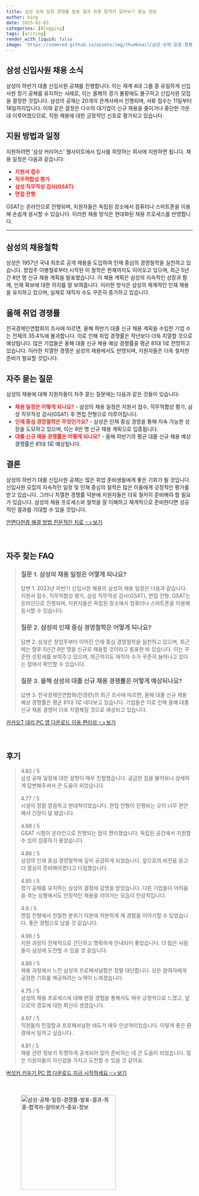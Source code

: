```yaml
---
title: 삼성 공채 일정 경쟁률 발표 결과 최종 합격자 알아보기 중요 정보
author: bing
date: 2025-02-03
categories: [Blogging]
tags: [writing]
render_with_liquid: false
image: 'https://somered.github.io/assets/img/thumbnail/삼성-공채-일정-경쟁률-발표-결과-최종-합격자-알아보기-중요-정보.webp'
---
```



<h2 id='삼성_신입사원_채용_소식'>삼성 신입사원 채용 소식</h2>

<p>삼성이 하반기 대졸 신입사원 공채를 진행합니다. 이는 재계 4대 그룹 중 유일하게 신입사원 정기 공채를 유지하는 사례로, 이는 올해의 경기 불황에도 불구하고 신입사원 모집을 결정한 것입니다. 삼성의 공채는 20개의 관계사에서 진행되며, 서류 접수는 11일부터 18일까지입니다. 이와 같은 결정은 다수의 대기업이 신규 채용을 줄이거나 중단한 가운데 이루어졌으므로, 직원 채용에 대한 긍정적인 신호로 평가되고 있습니다.</p>

<h2 id='지원_방법과_일정'>지원 방법과 일정</h2>

<p>지원하려면 '삼성 커리어스' 웹사이트에서 입사를 희망하는 회사에 지원하면 됩니다. 채용 일정은 다음과 같습니다:</p>

<ul>
    <li><b><span style="color: #ee2323;">지원서 접수</span></b></li>
    <li><b><span style="color: #ee2323;">직무적합성 평가</span></b></li>
    <li><b><span style="color: #ee2323;">삼성 직무적성 검사(GSAT)</span></b></li>
    <li><b><span style="color: #ee2323;">면접 전형</span></b></li>
</ul>

<p>GSAT는 온라인으로 진행되며, 지원자들은 독립된 장소에서 컴퓨터나 스마트폰을 이용해 손쉽게 응시할 수 있습니다. 이러한 채용 방식은 현대화된 채용 프로세스를 반영합니다.</p>

<hr />

<h2 id='채용철학'>삼성의 채용철학</h2>

<p>삼성은 1957년 국내 최초로 공개 채용을 도입하여 인재 중심의 경영철학을 실천하고 있습니다. 창업주 이병철로부터 시작된 이 철학은 현재까지도 이어오고 있으며, 최근 5년간 8만 명 신규 채용 계획을 발표했습니다. 이 채용 계획은 삼성의 지속적인 성장과 함께, 인재 확보에 대한 의지를 잘 보여줍니다. 이러한 방식은 삼성의 체계적인 인재 채용을 유지하고 있으며, 실제로 재직자 수도 꾸준히 증가하고 있습니다.</p>

<h2 id='취업_경쟁률'>올해 취업 경쟁률</h2>

<p>전국경제인연합회의 조사에 따르면, 올해 하반기 대졸 신규 채용 계획을 수립한 기업 수는 전체의 35.4%에 불과합니다. 이로 인해 취업 경쟁률은 작년보다 더욱 치열할 것으로 예상됩니다. 많은 기업들은 올해 대졸 신규 채용 예상 경쟁률을 평균 81대 1로 전망하고 있습니다. 이러한 치열한 경쟁은 삼성의 채용에서도 반영되며, 지원자들은 더욱 철저한 준비가 필요할 것입니다.</p>

<h2 id='자주_묻는_질문'>자주 묻는 질문</h2>

<p>삼성의 채용에 대해 지원자들이 자주 묻는 질문에는 다음과 같은 것들이 있습니다:</p>

<ul>
    <li><b><span style="color: #ee2323;">채용 일정은 어떻게 되나요?</span></b> - 삼성의 채용 일정은 지원서 접수, 직무적합성 평가, 삼성 직무적성 검사(GSAT) 후 면접 전형으로 이루어집니다.</li>
    <li><b><span style="color: #ee2323;">인재 중심 경영철학은 무엇인가요?</span></b> - 삼성은 인재 중심 경영을 통해 지속 가능한 성장을 도모하고 있으며, 이는 8만 명 신규 채용 계획으로 입증됩니다.</li>
    <li><b><span style="color: #ee2323;">대졸 신규 채용 경쟁률은 어떻게 되나요?</span></b> - 올해 하반기의 평균 대졸 신규 채용 예상 경쟁률은 81대 1로 예상됩니다.</li>
</ul>

<h2 id='결론'>결론</h2>

<p>삼성의 하반기 대졸 신입사원 공채는 많은 취업 준비생들에게 좋은 기회가 될 것입니다. 신입사원 모집의 지속적인 일정 및 인재 중심의 철학은 많은 이들에게 긍정적인 평가를 받고 있습니다. 그러나 치열한 경쟁률 덕분에 지원자들은 더욱 철저히 준비해야 할 필요가 있습니다. 삼성의 채용 프로세스와 철학을 잘 이해하고 체계적으로 준비한다면 성공적인 결과를 기대할 수 있을 것입니다.</p>


<p><a class="click-button" title="안면다한증 해결 방법 전문적인 치료" href="https://somered.github.io/posts/%EC%95%88%EB%A9%B4%EB%8B%A4%ED%95%9C%EC%A6%9D-%ED%95%B4%EA%B2%B0-%EB%B0%A9%EB%B2%95-%EC%A0%84%EB%AC%B8%EC%A0%81%EC%9D%B8-%EC%B9%98%EB%A3%8C/" rel="dofollow">안면다한증 해결 방법 전문적인 치료 👈 보기</a></p><br>
<h2 id='자주_찾는_FAQ'>자주 찾는 FAQ</h2>
<div itemscope="" itemtype="https://schema.org/FAQPage"> 
<blockquote> 
<div itemscope="" itemprop="mainEntity" itemtype="https://schema.org/Question"> 
<h3 itemprop="name">질문 1. 삼성의 채용 일정은 어떻게 되나요?</h3> 
<div itemscope="" itemprop="acceptedAnswer" itemtype="https://schema.org/Answer"> 
<span itemprop="text"> 
<p>답변 1. 2023년 하반기 신입사원 채용의 삼성의 채용 일정은 다음과 같습니다: 지원서 접수, 직무적합성 평가, 삼성 직무적성 검사(GSAT), 면접 전형. GSAT는 온라인으로 진행되며, 지원자들은 독립된 장소에서 컴퓨터나 스마트폰을 이용해 응시할 수 있습니다.</p> 
</span> 
</div> 
</div> 

<div itemscope="" itemprop="mainEntity" itemtype="https://schema.org/Question"> 
<h3 itemprop="name">질문 2. 삼성의 인재 중심 경영철학은 어떻게 되나요?</h3> 
<div itemscope="" itemprop="acceptedAnswer" itemtype="https://schema.org/Answer"> 
<span itemprop="text"> 
<p>답변 2. 삼성은 창업주부터 이어진 인재 중심 경영철학을 실천하고 있으며, 최근에는 향후 5년간 8만 명을 신규로 채용할 것이라고 발표한 바 있습니다. 이는 꾸준한 성장세를 보여주고 있으며, 최근까지도 재직자 수가 꾸준히 늘어나고 있다는 점에서 확인할 수 있습니다.</p> 
</span> 
</div> 
</div> 

<div itemscope="" itemprop="mainEntity" itemtype="https://schema.org/Question"> 
<h3 itemprop="name">질문 3. 올해 삼성의 대졸 신규 채용 경쟁률은 어떻게 예상되나요?</h3> 
<div itemscope="" itemprop="acceptedAnswer" itemtype="https://schema.org/Answer"> 
<span itemprop="text"> 
<p>답변 3. 전국경제인연합회(전경련)의 최근 조사에 따르면, 올해 대졸 신규 채용 예상 경쟁률은 평균 81대 1로 내다보고 있습니다. 기업들은 이로 인해 올해 대졸 신규 채용 경쟁이 더욱 치열해질 것으로 예상되고 있습니다.</p> 
</span> 
</div> 
</div> 

</blockquote> 
</div>
<p><a class="click-button" title="카카오T 대리 PC 앱 다운로드 이용 편리성" href="https://somered.github.io/posts/%EC%B9%B4%EC%B9%B4%EC%98%A4T-%EB%8C%80%EB%A6%AC-PC-%EC%95%B1-%EB%8B%A4%EC%9A%B4%EB%A1%9C%EB%93%9C-%EC%9D%B4%EC%9A%A9-%ED%8E%B8%EB%A6%AC%EC%84%B1/" rel="dofollow">카카오T 대리 PC 앱 다운로드 이용 편리성 👈 보기</a></p><br>
<h2 id='후기'>후기</h2>
<div itemscope itemtype="https://schema.org/Product">
  <blockquote>
  <div itemprop="review" itemscope itemtype="https://schema.org/Review">
      <div itemprop="reviewRating" itemscope itemtype="https://schema.org/Rating"> <span itemprop="ratingValue">4.82</span> / <span itemprop="bestRating">5</span> </div>
      <span itemprop="reviewBody">삼성 공채 일정에 대한 설명이 매우 친절했습니다. 궁금한 점을 물어보니 상세하게 답변해주셔서 큰 도움이 되었습니다.</span>
  </div>
  <br>
  <div itemprop="review" itemscope itemtype="https://schema.org/Review">
      <div itemprop="reviewRating" itemscope itemtype="https://schema.org/Rating"> <span itemprop="ratingValue">4.77</span> / <span itemprop="bestRating">5</span> </div>
      <span itemprop="reviewBody">시설이 정말 깔끔하고 현대적이었습니다. 면접 전형이 진행되는 곳이 너무 편안해서 긴장이 덜 됐습니다.</span>
  </div>
  <br>
  <div itemprop="review" itemscope itemtype="https://schema.org/Review">
      <div itemprop="reviewRating" itemscope itemtype="https://schema.org/Rating"> <span itemprop="ratingValue">4.88</span> / <span itemprop="bestRating">5</span> </div>
      <span itemprop="reviewBody">GSAT 시험이 온라인으로 진행되는 점이 편리했습니다. 독립된 공간에서 지원할 수 있어 집중하기 좋았습니다.</span>
  </div>
  <br>
  <div itemprop="review" itemscope itemtype="https://schema.org/Review">
      <div itemprop="reviewRating" itemscope itemtype="https://schema.org/Rating"> <span itemprop="ratingValue">4.86</span> / <span itemprop="bestRating">5</span> </div>
      <span itemprop="reviewBody">삼성의 인재 중심 경영철학에 깊이 공감하게 되었습니다. 앞으로의 비전을 듣고 더 열심히 준비해야겠다고 다짐했습니다.</span>
  </div>
  <br>
  <div itemprop="review" itemscope itemtype="https://schema.org/Review">
      <div itemprop="reviewRating" itemscope itemtype="https://schema.org/Rating"> <span itemprop="ratingValue">4.85</span> / <span itemprop="bestRating">5</span> </div>
      <span itemprop="reviewBody">정기 공채를 유지하는 삼성의 결정에 감명을 받았습니다. 다른 기업들이 어려움을 겪는 상황에서도 안정적인 채용을 이어가는 모습이 인상적입니다.</span>
  </div>
  <br>
  <div itemprop="review" itemscope itemtype="https://schema.org/Review">
      <div itemprop="reviewRating" itemscope itemtype="https://schema.org/Rating"> <span itemprop="ratingValue">4.9</span> / <span itemprop="bestRating">5</span> </div>
      <span itemprop="reviewBody">면접 전형에서 친절한 분위기 덕분에 차분하게 제 경험을 이야기할 수 있었습니다. 좋은 경험으로 남을 것 같습니다.</span>
  </div>
  <br>
  <div itemprop="review" itemscope itemtype="https://schema.org/Review">
      <div itemprop="reviewRating" itemscope itemtype="https://schema.org/Rating"> <span itemprop="ratingValue">4.96</span> / <span itemprop="bestRating">5</span> </div>
      <span itemprop="reviewBody">지원 과정이 전체적으로 간단하고 명확하게 안내되어 좋았습니다. 더 많은 사람들이 삼성에 도전할 수 있을 것 같습니다.</span>
  </div>
  <br>
  <div itemprop="review" itemscope itemtype="https://schema.org/Review">
      <div itemprop="reviewRating" itemscope itemtype="https://schema.org/Rating"> <span itemprop="ratingValue">4.86</span> / <span itemprop="bestRating">5</span> </div>
      <span itemprop="reviewBody">채용 과정에서 느낀 삼성의 프로페셔널함은 정말 대단합니다. 모든 참여자에게 공정한 기회를 제공하려는 노력이 느껴졌습니다.</span>
  </div>
  <br>
  <div itemprop="review" itemscope itemtype="https://schema.org/Review">
      <div itemprop="reviewRating" itemscope itemtype="https://schema.org/Rating"> <span itemprop="ratingValue">4.75</span> / <span itemprop="bestRating">5</span> </div>
      <span itemprop="reviewBody">삼성의 채용 프로세스에 대해 현장 경험을 통해서도 매우 긍정적으로 느꼈고, 앞으로의 경로에 대한 확신이 생겼습니다.</span>
  </div>
  <br>
  <div itemprop="review" itemscope itemtype="https://schema.org/Review">
      <div itemprop="reviewRating" itemscope itemtype="https://schema.org/Rating"> <span itemprop="ratingValue">4.97</span> / <span itemprop="bestRating">5</span> </div>
      <span itemprop="reviewBody">직원들의 친절함과 프로페셔널한 태도가 매우 인상적이었습니다. 이렇게 좋은 환경에서 일하고 싶습니다.</span>
  </div>
  <br>
  <div itemprop="review" itemscope itemtype="https://schema.org/Review">
      <div itemprop="reviewRating" itemscope itemtype="https://schema.org/Rating"> <span itemprop="ratingValue">4.81</span> / <span itemprop="bestRating">5</span> </div>
      <span itemprop="reviewBody">채용 관련 정보가 투명하게 공개되어 있어 준비하는 데 큰 도움이 되었습니다. 많은 지원자들이 자신감을 가지고 도전할 수 있을 것 같아요.</span>
  </div>
  </blockquote>
</div>
<p><a class="click-button" title="버섯커 키우기 PC 앱 다운로드 지금 시작하세요" href="https://somered.github.io/posts/%EB%B2%84%EC%84%AF%EC%BB%A4-%ED%82%A4%EC%9A%B0%EA%B8%B0-PC-%EC%95%B1-%EB%8B%A4%EC%9A%B4%EB%A1%9C%EB%93%9C-%EC%A7%80%EA%B8%88-%EC%8B%9C%EC%9E%91%ED%95%98%EC%84%B8%EC%9A%94/" rel="dofollow">버섯커 키우기 PC 앱 다운로드 지금 시작하세요 👈 보기</a></p><br>
<figure class="image"><img src="https://somered.github.io/assets/img/thumbnail/삼성-공채-일정-경쟁률-발표-결과-최종-합격자-알아보기-중요-정보.webp" alt="삼성-공채-일정-경쟁률-발표-결과-최종-합격자-알아보기-중요-정보" width="256" height="256"></figure>